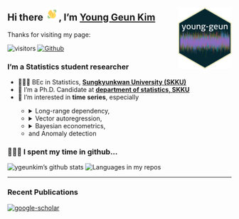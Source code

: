 
## Hi there <img src="man/images/hello.gif" width="30px">, I’m [Young Geun Kim](https://ygeunkim.github.io) <a href='https://ygeunkim.github.io'><img src='man/images/ygeunlogo.png' align="right" height="139" /></a>

Thanks for visiting my page:

<!-- badges: start -->

![visitors](https://visitor-badge.laobi.icu/badge?page_id=ygeunkim.ygeunkim)
[![Github](https://img.shields.io/github/followers/ygeunkim?label=Follow&style=social)](https://github.com/ygeunkim)
<!-- badges: end -->

### I’m a Statistics student researcher

<ul>
<li>
🧑🏼‍🎓 BEc in Statistics,
<a href="https://www.skku.edu/eng/"><strong>Sungkyunkwan University
(SKKU)</strong></a>
</li>
<li>
🔭 I’m a Ph.D. Candidate at
<a href="https://ecostat.skku.edu/eng_ecostat/programs/departments/stat_intro.do"><strong>department
of statistics, SKKU</strong></a>
</li>
<li>
🤔 I’m interested in <strong>time series</strong>, especially
</li>
<ul>
<li>
<details>
<summary>
Long-range dependency,
</summary>
<img src="man/figures/README-lrdmulti-1.png" width="70%" style="display: block; margin: auto;" />
</details>
</li>
<li>
<details>
<summary>
Vector autoregression,
</summary>
<img src="man/figures/README-rvplot-1.png" width="70%" style="display: block; margin: auto;" />
<ul>
<li>
Modeling and forecasting
</li>
</ul>
<ul>
<li>
High dimensional time series
</li>
</ul>
</details>
</li>
<!-- <li>Bayesian econometrics,</li> -->
<li>
<details>
<summary>
Bayesian econometrics,
</summary>
<ul>
<li>
Bayesian VAR modeling
</li>
</ul>
<ul>
<li>
Nowcasting
</li>
</ul>
</details>
</li>
<!--       <li> -->
<!--         <details> -->
<!--           <summary>Change point analysis,</summary> -->
<!-- ```{r cpplot} -->
<!-- cp_data %>%  -->
<!--   group_by(key) %>%  -->
<!--   mutate(xintercept = ifelse(key != "b", max(index), NA)) %>%  -->
<!--   ggplot(aes(x = index)) + -->
<!--   geom_vline(aes(xintercept = xintercept), col = "red", alpha = .5, na.rm = TRUE) + -->
<!--   geom_path(aes(y = value)) + -->
<!--   geom_path(aes(y = mean, colour = key)) + -->
<!--   theme_minimal() + -->
<!--   theme(legend.position = "none", axis.title = element_blank()) -->
<!-- ``` -->
<!--           </summary> -->
<!--         </details> -->
<!--       </li> -->
<li>
and Anomaly detection
</li>
</ul>
</ul>
<!-- --- -->

### 🧑🏼‍💻 I spent my time in github…

<!-- [![r-lang](https://img.shields.io/badge/Code-R-informational?style=flat&logo=r&logoColor=white&color=276DC3)](https://github.com/topics/r) -->
<!-- [![py-lang](https://img.shields.io/badge/Code-Python-informational?style=flat&logo=python&logoColor=white&color=yellow)](https://github.com/topics/python) -->
<!-- [![latex-lang](https://img.shields.io/badge/Write-LaTex-informational?style=flat&logo=latex&logoColor=white&color=008080)](https://github.com/topics/latex) -->

![ygeunkim’s github
stats](https://github-readme-stats.vercel.app/api?username=ygeunkim&count_private=true&rank_icon=github&show_icons=true&hide_border=true&theme=solarized-dark)
![Languages in my
repos](https://github-readme-stats.vercel.app/api/top-langs/?username=ygeunkim&exclude_repo=ygeunkim.github.io,young-comment,ygeunkim,ygeunkim-blogdown&hide_border=true&langs_count=10&theme=darcula&layout=compact&custom_title=Languages%20in%20my%20repos)

<!-- <details> -->
<!--   <summary>💯 My Activities?</summary> -->
<!--     <br/> -->
<!--       <a href="https://github.com/anuraghazra/github-readme-stats"><img alt="ygeunkim's github stats" src="https://github-readme-stats.vercel.app/api?username=ygeunkim&count_private=true&show_icons=true&hide_border=true&theme=solarized-dark" height="192px"/></a> -->
<!--       <a href="https://github.com/anuraghazra/github-readme-stats"><img alt="Languages in my repos" src="https://github-readme-stats.vercel.app/api/top-langs/?username=ygeunkim&exclude_repo=ygeunkim.github.io,young-comment,ygeunkim,ygeunkim-blogdown&hide_border=true&langs_count=10&theme=darcula&layout=compact&custom_title=Languages in my repos" height="192px"/></a> -->
<!--     <br/> -->
<!-- </details> -->

------------------------------------------------------------------------

### Recent Publications

[![google-scholar](https://img.shields.io/badge/Google%20Scholar-Click-success?logo=google%20scholar&logoColor=4285F4&style=social)](https://scholar.google.com/citations?user=q-NdjAoAAAAJ&hl=en&authuser=3)

<!-- BLOG-POST-LIST:START -->
<!-- BLOG-POST-LIST:END -->
